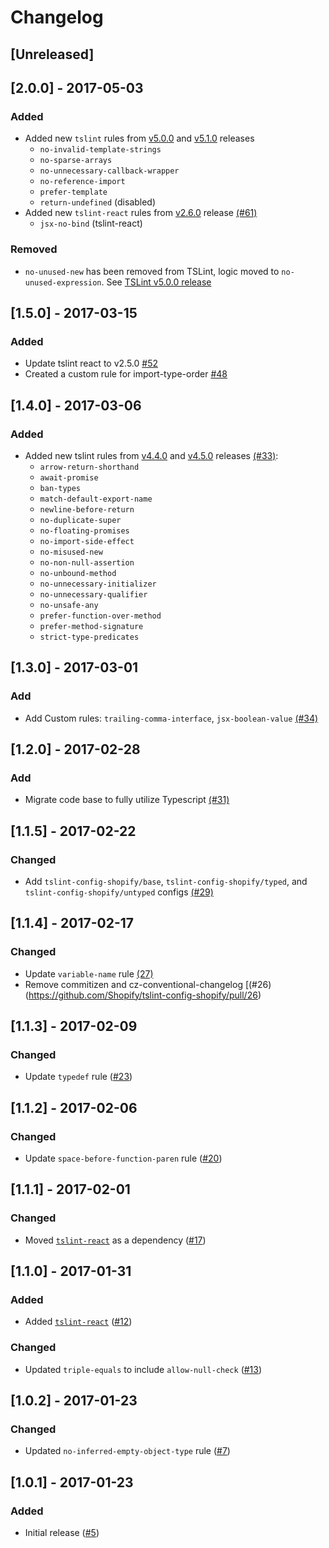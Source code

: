 # Changelog

## [Unreleased]

## [2.0.0] - 2017-05-03
### Added
- Added new `tslint` rules from [v5.0.0](https://github.com/palantir/tslint/blob/master/CHANGELOG.md#v500) and [v5.1.0](https://github.com/palantir/tslint/blob/master/CHANGELOG.md#v510) releases
    * `no-invalid-template-strings`
    * `no-sparse-arrays`
    * `no-unnecessary-callback-wrapper`
    * `no-reference-import`
    * `prefer-template`
    * `return-undefined` (disabled)
- Added new `tslint-react` rules from [v2.6.0](https://github.com/palantir/tslint-react/releases/tag/2.6.0) release [(#61)](https://github.com/Shopify/tslint-config-shopify/pull/61)
    * `jsx-no-bind` (tslint-react)

### Removed
- `no-unused-new` has been removed from TSLint, logic moved to `no-unused-expression`. See [TSLint v5.0.0 release](https://github.com/palantir/tslint/blob/master/CHANGELOG.md#fire-breaking-changes)

## [1.5.0] - 2017-03-15
### Added
- Update tslint react to v2.5.0 [#52](https://github.com/Shopify/tslint-config-shopify/pull/52)
- Created a custom rule for import-type-order [#48](https://github.com/Shopify/tslint-config-shopify/pull/48)


## [1.4.0] - 2017-03-06
### Added
- Added new tslint rules from [v4.4.0](https://github.com/palantir/tslint/blob/master/CHANGELOG.md#v440) and [v4.5.0](https://github.com/palantir/tslint/blob/master/CHANGELOG.md#v450) releases [(#33)](https://github.com/Shopify/tslint-config-shopify/pull/33):
    - `arrow-return-shorthand`
    - `await-promise`
    - `ban-types`
    - `match-default-export-name`
    - `newline-before-return`
    - `no-duplicate-super`
    - `no-floating-promises`
    - `no-import-side-effect`
    - `no-misused-new`
    - `no-non-null-assertion`
    - `no-unbound-method`
    - `no-unnecessary-initializer`
    - `no-unnecessary-qualifier`
    - `no-unsafe-any`
    - `prefer-function-over-method`
    - `prefer-method-signature`
    - `strict-type-predicates`

## [1.3.0] - 2017-03-01
### Add
- Add Custom rules: `trailing-comma-interface`, `jsx-boolean-value` [(#34)](https://github.com/Shopify/tslint-config-shopify/pull/34)

## [1.2.0] - 2017-02-28
### Add
- Migrate code base to fully utilize Typescript [(#31)](https://github.com/Shopify/tslint-config-shopify/pull/31)

## [1.1.5] - 2017-02-22
### Changed
- Add `tslint-config-shopify/base`, `tslint-config-shopify/typed`, and `tslint-config-shopify/untyped` configs [(#29)](https://github.com/Shopify/tslint-config-shopify/pull/29)

## [1.1.4] - 2017-02-17
### Changed
- Update `variable-name` rule [(27)](https://github.com/Shopify/tslint-config-shopify/pull/27)
- Remove commitizen and cz-conventional-changelog [(#26) (https://github.com/Shopify/tslint-config-shopify/pull/26)

## [1.1.3] - 2017-02-09
### Changed
- Update `typedef` rule ([#23](https://github.com/Shopify/tslint-config-shopify/pull/23))

## [1.1.2] - 2017-02-06
### Changed
- Update `space-before-function-paren` rule ([#20](https://github.com/Shopify/tslint-config-shopify/pull/20))


## [1.1.1] - 2017-02-01
### Changed
- Moved [`tslint-react`](https://github.com/palantir/tslint-react) as a dependency ([#17](https://github.com/Shopify/tslint-config-shopify/pull/17/files))


## [1.1.0] - 2017-01-31
### Added
- Added [`tslint-react`](https://github.com/palantir/tslint-react) ([#12](https://github.com/Shopify/tslint-config-shopify/pull/12))

### Changed
- Updated `triple-equals` to include `allow-null-check` ([#13](https://github.com/Shopify/tslint-config-shopify/pull/13))

## [1.0.2] - 2017-01-23

### Changed
- Updated `no-inferred-empty-object-type` rule ([#7](https://github.com/Shopify/tslint-config-shopify/pull/7))

## [1.0.1] - 2017-01-23
### Added

- Initial release ([#5](https://github.com/Shopify/tslint-config-shopify/pull/5))
